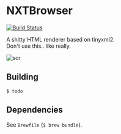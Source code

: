 # NXTBrowser
[![Build Status](https://travis-ci.org/filfat/SimpleWebNX.svg?branch=master)](https://travis-ci.org/filfat/SimpleWebNX)

A shitty HTML renderer based on tinyxml2.  
Don't use this.. like really.

![scr](https://i.imgur.com/0cFrkUB.png)

## Building
```$ todo```

## Dependencies
See `Brewfile` (`$ brew bundle`).
